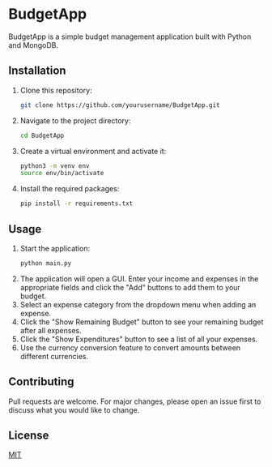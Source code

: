 # BudgetApp

BudgetApp is a simple budget management application built with Python and MongoDB.

## Installation

1. Clone this repository:
    ```bash
    git clone https://github.com/yourusername/BudgetApp.git
    ```
2. Navigate to the project directory:
    ```bash
    cd BudgetApp
    ```
3. Create a virtual environment and activate it:
    ```bash
    python3 -m venv env
    source env/bin/activate
    ```
4. Install the required packages:
    ```bash
    pip install -r requirements.txt
    ```

## Usage

1. Start the application:
    ```bash
    python main.py
    ```
2. The application will open a GUI. Enter your income and expenses in the appropriate fields and click the "Add" buttons to add them to your budget.
3. Select an expense category from the dropdown menu when adding an expense.
4. Click the "Show Remaining Budget" button to see your remaining budget after all expenses.
5. Click the "Show Expenditures" button to see a list of all your expenses.
6. Use the currency conversion feature to convert amounts between different currencies.

## Contributing

Pull requests are welcome. For major changes, please open an issue first to discuss what you would like to change.

## License

[MIT](https://choosealicense.com/licenses/mit/)
